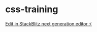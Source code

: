 # css-training

[Edit in StackBlitz next generation editor ⚡️](https://stackblitz.com/~/github.com/spacefroggie/css-training)